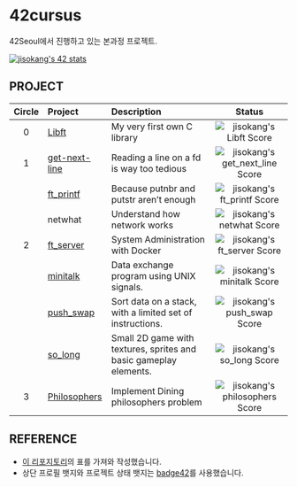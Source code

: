 # 42cursus
42Seoul에서 진행하고 있는 본과정 프로젝트.

[![jisokang's 42 stats](https://badge42.herokuapp.com/api/stats/jisokang)](https://profile.intra.42.fr/users/jisokang)

## PROJECT
| Circle | Project | Description | Status |
|:---:|:---|:---|:---:|
| 0 | [Libft](https://github.com/devleomk1/Libft) | My very first own C library | ![jisokang's Libft Score](https://badge42.herokuapp.com/api/project/jisokang/Libft) |
| 1 | [get-next-line](https://github.com/devleomk1/get-next-line) | Reading a line on a fd is way too tedious | ![jisokang's get_next_line Score](https://badge42.herokuapp.com/api/project/jisokang/get_next_line) |
|   | [ft_printf](https://github.com/devleomk1/ft_printf) | Because putnbr and putstr aren’t enough | ![jisokang's ft_printf Score](https://badge42.herokuapp.com/api/project/jisokang/ft_printf) |
|   | netwhat | Understand how network works | ![jisokang's netwhat Score](https://badge42.herokuapp.com/api/project/jisokang/netwhat) |
| 2 | [ft_server](https://github.com/devleomk1/ft_server) | System Administration with Docker | ![jisokang's ft_server Score](https://badge42.herokuapp.com/api/project/jisokang/ft_server) |
|   | [minitalk](https://github.com/devleomk1/minitalk) | Data exchange program using UNIX signals. | ![jisokang's minitalk Score](https://badge42.herokuapp.com/api/project/jisokang/minitalk) |
|   | [push_swap](https://github.com/devleomk1/push_swap) | Sort data on a stack, with a limited set of instructions. | ![jisokang's push_swap Score](https://badge42.herokuapp.com/api/project/jisokang/push_swap) |
|   | [so_long](https://github.com/devleomk1/so_long) | Small 2D game with textures, sprites and basic gameplay elements. | ![jisokang's so_long Score](https://badge42.herokuapp.com/api/project/jisokang/so_long) |
| 3 | [Philosophers](https://github.com/devleomk1/philosophers) | Implement Dining philosophers problem | ![jisokang's philosophers Score](https://badge42.herokuapp.com/api/project/jisokang/Philosophers) |

## REFERENCE
- [이 리포지토리](https://github.com/cos18/42cursus)의 표를 가져와 작성했습니다.
- 상단 프로필 뱃지와 프로젝트 상태 뱃지는 [badge42](https://github.com/JaeSeoKim/badge42)를 사용했습니다.
